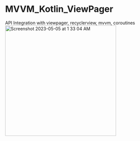 # MVVM_Kotlin_ViewPager
API Integration with viewpager, recyclerview, mvvm, coroutines
<img width="357" alt="Screenshot 2023-05-05 at 1 33 04 AM" src="https://user-images.githubusercontent.com/71061989/236318709-5511aafe-40a1-4263-8804-9a0fcdb8f913.png">
